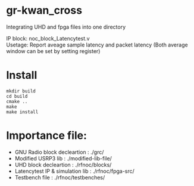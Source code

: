 # gr-kwan_cross
Integrating UHD and fpga files into one directory

IP block: noc_block_Latencytest.v  
Usetage: Report aveage sample latency and packet latency (Both average window can be set by setting register)

# Install

```
mkdir build
cd build
cmake ..
make 
make install
```

# Importance file:
- GNU Radio block decleartion                 : ./grc/  
- Modified USRP3 lib                          : ./modified-lib-file/  
- UHD block decleartion                       : ./rfnoc/blocks/  
- Latencytest IP & simulation lib             : ./rfnoc/fpga-src/  
- Testbench file                              : ./rfnoc/testbenches/  